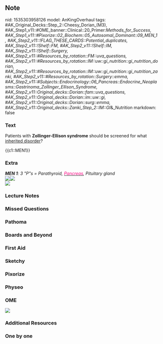 ## Note
nid: 1535303958126
model: AnKingOverhaul
tags: #AK_Original_Decks::Step_2::Cheesy_Dorian_(M3), #AK_Step1_v11::#OME_banner::Clinical::20_Primer:_Methods_for_Success, #AK_Step1_v11::#Pixorize::02_Biochem::05_Autosomal_Dominant::09_MEN_1, #AK_Step2_v11::!FLAG_THESE_CARDS::Potential_duplicates, #AK_Step2_v11::!Shelf::FM, #AK_Step2_v11::!Shelf::IM, #AK_Step2_v11::!Shelf::Surgery, #AK_Step2_v11::#Resources_by_rotation::FM::uva_questions, #AK_Step2_v11::#Resources_by_rotation::IM::uw::gi_nutrition::gi_nutrition_dorian, #AK_Step2_v11::#Resources_by_rotation::IM::uw::gi_nutrition::gi_nutrition_zanki, #AK_Step2_v11::#Resources_by_rotation::Surgery::emma, #AK_Step2_v11::#Subjects::Endocrinology::06_Pancreas::Endocrine_Neoplasms::Gastrinoma_Zollinger_Ellison_Syndrome, #AK_Step2_v11::Original_decks::Dorian::fam::uva_questions, #AK_Step2_v11::Original_decks::Dorian::im::uw::gi, #AK_Step2_v11::Original_decks::Dorian::surg::emma, #AK_Step2_v11::Original_decks::Zanki_Step_2::IM::GI_&_Nutrition
markdown: false

### Text
Patients with <b>Zollinger-Ellison syndrome</b> should be screened
for what <u>inherited disorder</u>?
<div>
  {{c1::MEN1}}
</div>

### Extra
<div>
  <b style="font-style: italic;">MEN 1</b><span style=
  "font-style: italic">:</span> <i>3 "P"s = Parathyroid,
  <u><font color="#FC0280">Pancreas</font></u>, Pituitary gland</i>
  <div>
    <i><img src="paste-1986765971783683.jpg"><img src=
    "zes.png"></i>
  </div>
</div><img src="paste-1935080335343617.jpg">

### Lecture Notes


### Missed Questions


### Pathoma


### Boards and Beyond


### First Aid


### Sketchy


### Pixorize


### Physeo


### OME
<div class="ome-widget">
  <a href="https://onlinemeded.org/spa/surgery?ref=anki"><img src=
  "_OME_AnkiFlashcards_Topic_1.png"></a>
</div>

### Additional Resources


### One by one

